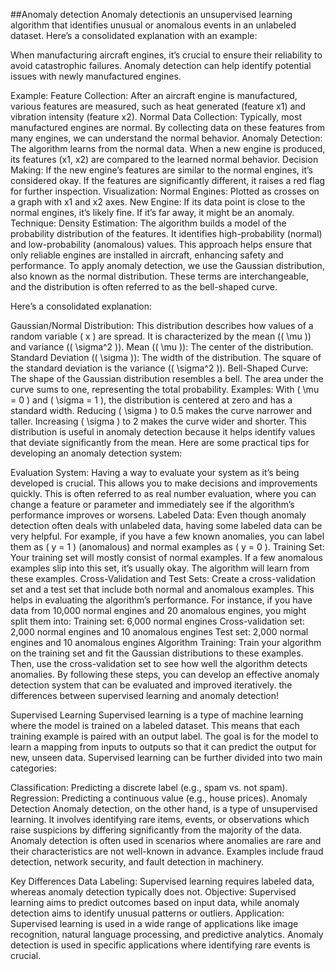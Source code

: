 ##Anomaly detection
Anomaly detectionis an unsupervised learning algorithm that identifies unusual or anomalous events in an
unlabeled dataset. Here’s a consolidated explanation with an example:

When manufacturing aircraft engines, it’s crucial to ensure their reliability to avoid catastrophic failures.
Anomaly detection can help identify potential issues with newly manufactured engines.

Example:
Feature Collection: After an aircraft engine is manufactured, various features are measured, such as heat
generated (feature x1) and vibration intensity (feature x2).
Normal Data Collection: Typically, most manufactured engines are normal. By collecting data on these features
from many engines, we can understand the normal behavior.
Anomaly Detection: The algorithm learns from the normal data. When a new engine is produced, its features
(x1, x2) are compared to the learned normal behavior.
Decision Making: If the new engine’s features are similar to the normal engines, it’s considered okay.
If the features are significantly different, it raises a red flag for further inspection.
Visualization:
Normal Engines: Plotted as crosses on a graph with x1 and x2 axes.
New Engine: If its data point is close to the normal engines, it’s likely fine. If it’s far away, 
it might be an anomaly.
Technique:
Density Estimation: The algorithm builds a model of the probability distribution of the features. 
It identifies high-probability (normal) and low-probability (anomalous) values.
This approach helps ensure that only reliable engines are installed in aircraft, enhancing safety
and performance.
To apply anomaly detection, we use the Gaussian distribution, also known as the normal distribution. These terms are 
interchangeable, and the distribution is often referred to as the bell-shaped curve.

Here’s a consolidated explanation:

Gaussian/Normal Distribution: This distribution describes how values of a random variable ( x ) are spread. It is
characterized by the mean (( \mu )) and variance (( \sigma^2 )).
Mean (( \mu )): The center of the distribution.
Standard Deviation (( \sigma )): The width of the distribution. The square of the standard deviation is the variance
(( \sigma^2 )).
Bell-Shaped Curve: The shape of the Gaussian distribution resembles a bell. The area under the curve sums to one, 
representing the total probability.
Examples:
With ( \mu = 0 ) and ( \sigma = 1 ), the distribution is centered at zero and has a standard width.
Reducing ( \sigma ) to 0.5 makes the curve narrower and taller.
Increasing ( \sigma ) to 2 makes the curve wider and shorter.
This distribution is useful in anomaly detection because it helps identify values that deviate significantly from the 
mean.
Here are some practical tips for developing an anomaly detection system:

Evaluation System: Having a way to evaluate your system as it’s being developed is crucial. This allows you to make decisions
and improvements quickly. This is often referred to as real number evaluation, where you can change a feature or parameter
and immediately see if the algorithm’s performance improves or worsens.
Labeled Data: Even though anomaly detection often deals with unlabeled data, having some labeled data can be very helpful.
For example, if you have a few known anomalies, you can label them as ( y = 1 ) (anomalous) and normal examples as ( y = 0 ).
Training Set: Your training set will mostly consist of normal examples. If a few anomalous examples slip into this set, 
it’s usually okay. The algorithm will learn from these examples.
Cross-Validation and Test Sets: Create a cross-validation set and a test set that include both normal and anomalous examples.
This helps in evaluating the algorithm’s performance. For instance, if you have data from 10,000 normal engines and 20 
anomalous engines, you might split them into:
Training set: 6,000 normal engines
Cross-validation set: 2,000 normal engines and 10 anomalous engines
Test set: 2,000 normal engines and 10 anomalous engines
Algorithm Training: Train your algorithm on the training set and fit the Gaussian distributions to these examples. Then, 
use the cross-validation set to see how well the algorithm detects anomalies.
By following these steps, you can develop an effective anomaly detection system that can be evaluated and improved 
iteratively. 
the differences between supervised learning and anomaly detection!

Supervised Learning
Supervised learning is a type of machine learning where the model is trained on a labeled dataset. This means that each 
training example is paired with an output label. The goal is for the model to learn a mapping from inputs to outputs so
that it can predict the output for new, unseen data. Supervised learning can be further divided into two main categories:

Classification: Predicting a discrete label (e.g., spam vs. not spam).
Regression: Predicting a continuous value (e.g., house prices).
Anomaly Detection
Anomaly detection, on the other hand, is a type of unsupervised learning. It involves identifying rare items, events,
or observations which raise suspicions by differing significantly from the majority of the data. Anomaly detection is 
often used in scenarios where anomalies are rare and their characteristics are not well-known in advance. Examples include 
fraud detection, network security, and fault detection in machinery.

Key Differences
Data Labeling: Supervised learning requires labeled data, whereas anomaly detection typically does not.
Objective: Supervised learning aims to predict outcomes based on input data, while anomaly detection aims to identify
unusual patterns or outliers.
Application: Supervised learning is used in a wide range of applications like image recognition, natural language processing, 
and predictive analytics. Anomaly detection is used in specific applications where identifying rare events is crucial.
